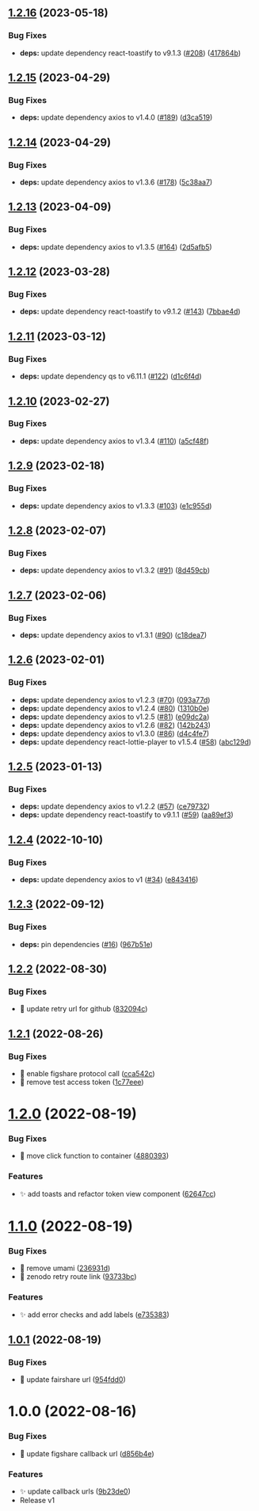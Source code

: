 ## [1.2.16](https://github.com/fairdataihub/FAIRshare-Auth/compare/v1.2.15...v1.2.16) (2023-05-18)


### Bug Fixes

* **deps:** update dependency react-toastify to v9.1.3 ([#208](https://github.com/fairdataihub/FAIRshare-Auth/issues/208)) ([417864b](https://github.com/fairdataihub/FAIRshare-Auth/commit/417864bf75a6365da34afedb0e2f1c173e8e92bb))

## [1.2.15](https://github.com/fairdataihub/FAIRshare-Auth/compare/v1.2.14...v1.2.15) (2023-04-29)


### Bug Fixes

* **deps:** update dependency axios to v1.4.0 ([#189](https://github.com/fairdataihub/FAIRshare-Auth/issues/189)) ([d3ca519](https://github.com/fairdataihub/FAIRshare-Auth/commit/d3ca519cf8ece0da34c48eec4214c37bf160b43c))

## [1.2.14](https://github.com/fairdataihub/FAIRshare-Auth/compare/v1.2.13...v1.2.14) (2023-04-29)


### Bug Fixes

* **deps:** update dependency axios to v1.3.6 ([#178](https://github.com/fairdataihub/FAIRshare-Auth/issues/178)) ([5c38aa7](https://github.com/fairdataihub/FAIRshare-Auth/commit/5c38aa7fa6661dbda71d497abb6482eeda42d21b))

## [1.2.13](https://github.com/fairdataihub/FAIRshare-Auth/compare/v1.2.12...v1.2.13) (2023-04-09)


### Bug Fixes

* **deps:** update dependency axios to v1.3.5 ([#164](https://github.com/fairdataihub/FAIRshare-Auth/issues/164)) ([2d5afb5](https://github.com/fairdataihub/FAIRshare-Auth/commit/2d5afb5b367ee2525987269a7cef1709ae858c4b))

## [1.2.12](https://github.com/fairdataihub/FAIRshare-Auth/compare/v1.2.11...v1.2.12) (2023-03-28)


### Bug Fixes

* **deps:** update dependency react-toastify to v9.1.2 ([#143](https://github.com/fairdataihub/FAIRshare-Auth/issues/143)) ([7bbae4d](https://github.com/fairdataihub/FAIRshare-Auth/commit/7bbae4d4342aec1dcdd74e52688e2f1a2a0f999a))

## [1.2.11](https://github.com/fairdataihub/FAIRshare-Auth/compare/v1.2.10...v1.2.11) (2023-03-12)


### Bug Fixes

* **deps:** update dependency qs to v6.11.1 ([#122](https://github.com/fairdataihub/FAIRshare-Auth/issues/122)) ([d1c6f4d](https://github.com/fairdataihub/FAIRshare-Auth/commit/d1c6f4de9c56326ff03346c61af0ff5fa5ea41db))

## [1.2.10](https://github.com/fairdataihub/FAIRshare-Auth/compare/v1.2.9...v1.2.10) (2023-02-27)


### Bug Fixes

* **deps:** update dependency axios to v1.3.4 ([#110](https://github.com/fairdataihub/FAIRshare-Auth/issues/110)) ([a5cf48f](https://github.com/fairdataihub/FAIRshare-Auth/commit/a5cf48f8fa4a0d34cf3fc378194c07f58d89af1e))

## [1.2.9](https://github.com/fairdataihub/FAIRshare-Auth/compare/v1.2.8...v1.2.9) (2023-02-18)


### Bug Fixes

* **deps:** update dependency axios to v1.3.3 ([#103](https://github.com/fairdataihub/FAIRshare-Auth/issues/103)) ([e1c955d](https://github.com/fairdataihub/FAIRshare-Auth/commit/e1c955d0fcaf3911d3c58df13ff0d0db4e8c71fc))

## [1.2.8](https://github.com/fairdataihub/FAIRshare-Auth/compare/v1.2.7...v1.2.8) (2023-02-07)


### Bug Fixes

* **deps:** update dependency axios to v1.3.2 ([#91](https://github.com/fairdataihub/FAIRshare-Auth/issues/91)) ([8d459cb](https://github.com/fairdataihub/FAIRshare-Auth/commit/8d459cb0ca230e707f8282f27395447c783a538d))

## [1.2.7](https://github.com/fairdataihub/FAIRshare-Auth/compare/v1.2.6...v1.2.7) (2023-02-06)


### Bug Fixes

* **deps:** update dependency axios to v1.3.1 ([#90](https://github.com/fairdataihub/FAIRshare-Auth/issues/90)) ([c18dea7](https://github.com/fairdataihub/FAIRshare-Auth/commit/c18dea721ae36589ad537a608b829c2489e0fddc))

## [1.2.6](https://github.com/fairdataihub/FAIRshare-Auth/compare/v1.2.5...v1.2.6) (2023-02-01)


### Bug Fixes

* **deps:** update dependency axios to v1.2.3 ([#70](https://github.com/fairdataihub/FAIRshare-Auth/issues/70)) ([093a77d](https://github.com/fairdataihub/FAIRshare-Auth/commit/093a77d3c88cfae8248947188dbf2fc155fcdf04))
* **deps:** update dependency axios to v1.2.4 ([#80](https://github.com/fairdataihub/FAIRshare-Auth/issues/80)) ([1310b0e](https://github.com/fairdataihub/FAIRshare-Auth/commit/1310b0e42d8b69dfa2155349ea9f64ddb3a58202))
* **deps:** update dependency axios to v1.2.5 ([#81](https://github.com/fairdataihub/FAIRshare-Auth/issues/81)) ([e09dc2a](https://github.com/fairdataihub/FAIRshare-Auth/commit/e09dc2aba3ec59de34a7888fe5015346bf7d64ad))
* **deps:** update dependency axios to v1.2.6 ([#82](https://github.com/fairdataihub/FAIRshare-Auth/issues/82)) ([142b243](https://github.com/fairdataihub/FAIRshare-Auth/commit/142b2431ce9ce4b7183ed5f45104d22ed28fccef))
* **deps:** update dependency axios to v1.3.0 ([#86](https://github.com/fairdataihub/FAIRshare-Auth/issues/86)) ([d4c4fe7](https://github.com/fairdataihub/FAIRshare-Auth/commit/d4c4fe79dd14e44198d9d21fddc0615f6f417d77))
* **deps:** update dependency react-lottie-player to v1.5.4 ([#58](https://github.com/fairdataihub/FAIRshare-Auth/issues/58)) ([abc129d](https://github.com/fairdataihub/FAIRshare-Auth/commit/abc129d9a01524fba80a856268a7e72dc8a0a652))

## [1.2.5](https://github.com/fairdataihub/FAIRshare-Auth/compare/v1.2.4...v1.2.5) (2023-01-13)


### Bug Fixes

* **deps:** update dependency axios to v1.2.2 ([#57](https://github.com/fairdataihub/FAIRshare-Auth/issues/57)) ([ce79732](https://github.com/fairdataihub/FAIRshare-Auth/commit/ce79732a8a6105f5e65576e70079f89355a9985f))
* **deps:** update dependency react-toastify to v9.1.1 ([#59](https://github.com/fairdataihub/FAIRshare-Auth/issues/59)) ([aa89ef3](https://github.com/fairdataihub/FAIRshare-Auth/commit/aa89ef317a62edd95f962717f4dfa5a393880ed4))

## [1.2.4](https://github.com/fairdataihub/FAIRshare-Auth/compare/v1.2.3...v1.2.4) (2022-10-10)

### Bug Fixes

- **deps:** update dependency axios to v1 ([#34](https://github.com/fairdataihub/FAIRshare-Auth/issues/34)) ([e843416](https://github.com/fairdataihub/FAIRshare-Auth/commit/e8434166370446ea035da20d3158e68e081acbdd))

## [1.2.3](https://github.com/fairdataihub/FAIRshare-Auth/compare/v1.2.2...v1.2.3) (2022-09-12)

### Bug Fixes

- **deps:** pin dependencies ([#16](https://github.com/fairdataihub/FAIRshare-Auth/issues/16)) ([967b51e](https://github.com/fairdataihub/FAIRshare-Auth/commit/967b51e45db533da3fcf5f1c0bed3f9e5133279b))

## [1.2.2](https://github.com/fairdataihub/FAIRshare-Auth/compare/v1.2.1...v1.2.2) (2022-08-30)

### Bug Fixes

- 🐛 update retry url for github ([832094c](https://github.com/fairdataihub/FAIRshare-Auth/commit/832094cd98d11af6e2e8447a1f6bea81ff6e3daa))

## [1.2.1](https://github.com/fairdataihub/FAIRshare-Auth/compare/v1.2.0...v1.2.1) (2022-08-26)

### Bug Fixes

- 🐛 enable figshare protocol call ([cca542c](https://github.com/fairdataihub/FAIRshare-Auth/commit/cca542cb4258805fad7fc5884dc5597954f9e15c))
- 🐛 remove test access token ([1c77eee](https://github.com/fairdataihub/FAIRshare-Auth/commit/1c77eeeeba2857fcf15f1c5a98606b2f17aaa2e9))

# [1.2.0](https://github.com/fairdataihub/FAIRshare-Auth/compare/v1.1.0...v1.2.0) (2022-08-19)

### Bug Fixes

- 🐛 move click function to container ([4880393](https://github.com/fairdataihub/FAIRshare-Auth/commit/4880393cee783af7578b25891a807288631218bf))

### Features

- ✨ add toasts and refactor token view component ([62647cc](https://github.com/fairdataihub/FAIRshare-Auth/commit/62647cc8706839672162e12aaf65fc88b2f52831))

# [1.1.0](https://github.com/fairdataihub/FAIRshare-Auth/compare/v1.0.1...v1.1.0) (2022-08-19)

### Bug Fixes

- 🐛 remove umami ([236931d](https://github.com/fairdataihub/FAIRshare-Auth/commit/236931df8ca51662775fc76e658e79e15b858ce1))
- 🐛 zenodo retry route link ([93733bc](https://github.com/fairdataihub/FAIRshare-Auth/commit/93733bcb0667a16268ac2e395d5e88dd52d9227d))

### Features

- ✨ add error checks and add labels ([e735383](https://github.com/fairdataihub/FAIRshare-Auth/commit/e735383416308db3c218405c79d0652e4eae5083))

## [1.0.1](https://github.com/fairdataihub/FAIRshare-Auth/compare/v1.0.0...v1.0.1) (2022-08-19)

### Bug Fixes

- 🐛 update fairshare url ([954fdd0](https://github.com/fairdataihub/FAIRshare-Auth/commit/954fdd073b78ccf4663c31a80f03277a44f4e79e))

# 1.0.0 (2022-08-16)

### Bug Fixes

- 🐛 update figshare callback url ([d856b4e](https://github.com/fairdataihub/FAIRshare-Auth/commit/d856b4edac3789f899bc6c9ef8028446fc317bcb))

### Features

- ✨ update callback urls ([9b23de0](https://github.com/fairdataihub/FAIRshare-Auth/commit/9b23de0eff6c11a54bf67a2d64aca1d75f69ae2e))
- Release v1
